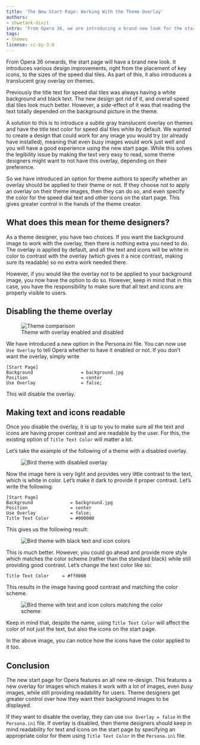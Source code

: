```yaml
---
title: 'The New Start Page: Working With the Theme Overlay'
authors:
- shwetank-dixit
intro: 'From Opera 36, we are introducing a brand new look for the start page. Let’s take a look at what this means for theme developers and what you can do to tweak your theme even further.'
tags:
- themes
license: cc-by-3.0
---
```


From Opera 36 onwards, the start page will have a brand new look. It introduces various design improvements, right from the placement of key icons, to the sizes of the speed dial tiles. As part of this, it also introduces a translucent gray overlay on themes.

Previously the title text for speed dial tiles was always having a white background and black text. The new design got rid of it, and overall speed dial tiles look much better. However, a side-effect of it was that reading the text totally depended on the background picture in the theme.

A solution to this is to introduce a subtle gray translucent overlay on themes and have the title text color for speed dial tiles white by default. We wanted to create a design that could work for any image you would try (or already have installed), meaning that even busy images would work just well and you will have a good experience using the new start page. While this solves the legibility issue by making the text very easy to read, some theme designers might want to not have this overlay, depending on their preference.

So we have introduced an option for theme authors to specify whether an overlay should be applied to their theme or not. If they choose not to apply an overlay on their theme images, then they can do so, and even specify the color for the speed dial text and other icons on the start page. This gives greater control in the hands of the theme creator.  

## What does this mean for theme designers?

As a theme designer, you have two choices. If you want the background image to work with the overlay, then there is nothing extra you need to do. The overlay is applied by default, and all the text and icons will be white in color to contrast with the overlay (which gives it a nice contrast, making sure its readable) so no extra work needed there.

However, if you would like the overlay not to be applied to your background image, you now have the option to do so. However, keep in mind that in this case, you have the responsibility to make sure that all text and icons are properly visible to users.

## Disabling the theme overlay

<figure block="figure">
    <img elem="media" src="{{ page.id }}/theme-comparison.gif" alt="Theme comparison">
    <figcaption elem="caption">Theme with overlay enabled and disabled</figcaption>
</figure>

We have introduced a new option in the Persona.ini file. You can now use `Use Overlay` to tell Opera whether to have it enabled or not. If you don’t want the overlay, simply write

    [Start Page]
    Background					= background.jpg
    Position					= center
    Use Overlay					= false;

This will disable the overlay.

## Making text and icons readable

Once you disable the overlay, it is up to you to make sure all the text and icons are having proper contrast and are readable by the user. For this, the existing option of `Title Text Color` will matter a lot.

Let’s take the example of the following of a theme with a disabled overlay.

<figure block="figure">
    <img elem="media" src="{{ page.id }}/birdtheme-disabled.jpg" alt="Bird theme with disabled overlay">
</figure>

Now the image here is very light and provides very little contrast to the text, which is white in color. Let’s make it dark to provide it proper contrast. Let’s write the following:

    [Start Page]
    Background				= background.jpg
    Position				= center
    Use Overlay				= false;
    Title Text Color		= #000000

This gives us the following result:

<figure block="figure">
    <img elem="media" src="{{ page.id }}/birdtheme-black.jpg" alt="Bird theme with black text and icon colors">
</figure>

This is much better. However, you could go ahead and provide more style which matches the color scheme (rather than the standard black) while still providing good contrast. Let’s change the text color like so:

    Title Text Color     = #ff0000

This results in the image having good contrast and matching the color scheme.

<figure block="figure">
    <img elem="media" src="{{ page.id }}/birdtheme-main.jpg" alt="Bird theme with text and icon colors matching the color scheme">
</figure>

Keep in mind that, despite the name, using `Title Text Color` will affect the color of not just the text, but also the icons on the start page.

In the above image, you can notice how the icons have the color applied to it too.

## Conclusion

The new start page for Opera features an all new re-design. This features a new overlay for images which makes it work with a lot of images, even *busy* images, while still providing readability for users. Theme designers get greater control over how they want their background images to be displayed.

If they want to disable the overlay, they can use `Use Overlay = false` in the `Persona.ini` file. If overlay is disabled, then theme designers should keep in mind readability for text and icons on the start page by specifying an appropriate color for them using `Title Text Color` in the `Persona.ini` file.
